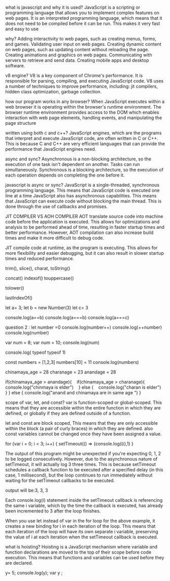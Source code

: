 what is javascript and why it is used?
JavaScript is a scripting or programming language that allows you to implement complex features on web pages.
It is an interpreted programming language, which means that it does not need to be compiled before it can be run. This makes it very fast and easy to use

why?
Adding interactivity to web pages, such as creating menus, forms, and games.
Validating user input on web pages.
Creating dynamic content on web pages, such as updating content without reloading the page.
Creating animations and graphics on web pages.
Communicating with servers to retrieve and send data.
Creating mobile apps and desktop software.

v8 engine?
V8 is a key component of Chrome's performance. It is responsible for parsing, compiling, and executing JavaScript code. V8 uses a number of techniques to improve performance, including: jit compilers, hidden class optimization, garbage collection.

how our program works in any browser?
When JavaScript executes within a web browser it is operating within the browser's runtime environment. The browser runtime environment provides access to the DOM which enables interaction with web page elements, handling events, and manipulating the page structure

written using both c and c++?
JavaScript engines, which are the programs that interpret and execute JavaScript code, are often written in C or C++. This is because C and C++ are very efficient languages that can provide the performance that JavaScript engines need.

async and sync?
Asynchronous is a non-blocking architecture, so the execution of one task isn't dependent on another. Tasks can run simultaneously. Synchronous is a blocking architecture, so the execution of each operation depends on completing the one before it.

javascript is async or sync?
JavaScript is a single-threaded, synchronous programming language. This means that JavaScript code is executed one line at a time
JavaScript also has asynchronous capabilities. This means that JavaScript can execute code without blocking the main thread. 
This is done through the use of callbacks and promises.

JIT COMPILER VS AOH COMPILER
AOT translate source code into machine code before the application is executed. This allows for optimizations and analysis to be performed ahead of time, resulting in faster startup times and better performance. However, AOT compilation can also increase build times and make it more difficult to debug code.

JIT compile code at runtime, as the program is executing. This allows for more flexibility and easier debugging, but it can also result in slower startup times and reduced performance.

trim(), slice(), charat, toString()

concat() indexof() touppercase()

tolower()

lastIndexOf()

let a= 3;
let b = new Number(3)
let c= 3 
 
console.log(a==b)
console.log(a===b)
console.log(a===c)

question 2 :
let number =0
console.log(number++)
console.log(++number)
console.log(number)

var num = 8;
var num = 10;
console.log(num)

console.log( typeof typeof 1)

const numbers = [1,2,3]
numbers[10] = 11
console.log(numbers)

chinamaya_age = 28
charanage = 23
anandage = 28 

if(chinamaya_age > anandage){
    if(chinamaya_age > charanage){
    console.log("chinmaya is elder")
    } else {
    console.log("charan is elder")
    }
} else {
console.log("anand and chinamaya are in same age ")
}

scope of var, let, and const?
var is function-scoped or global-scoped. This means that they are accessible within the entire function in which they are defined, or globally if they are defined outside of a function.

let and const are block scoped, This means that they are only accessible within the block (a pair of curly braces) in which they are defined.
also const variables cannot be changed once they have been assigned a value.

for (var i = 0; i < 3; i++) {
    setTimeout(() => {console.log(i)},1)
 }

 The output of this program might be unexpected if you're expecting 0, 1, 2 to be logged consecutively. However, due to the asynchronous nature of setTimeout, it will actually log 3 three times. This is because setTimeout schedules a callback function to be executed after a specified delay (in this case, 1 millisecond), but the loop continues to run immediately without waiting for the setTimeout callbacks to be executed.

output will be:3, 3, 3

Each console.log(i) statement inside the setTimeout callback is referencing the same i variable, which by the time the callback is executed, has already been incremented to 3 after the loop finishes.

When you use let instead of var in the for loop for the above example, it creates a new binding for i in each iteration of the loop. This means that each iteration of the loop will have its own separate i variable, preserving the value of i at each iteration when the setTimeout callback is executed.

 what is hoisting?
 Hoisting is a JavaScript mechanism where variable and function declarations are moved to the top of their scope before code execution. This means that functions and variables can be used before they are declared.

y= 5;
console.log(y);
var y ;
